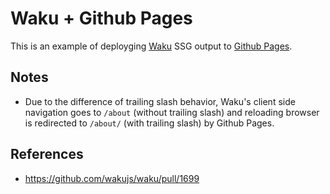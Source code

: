 # Waku + Github Pages

This is an example of deployging [Waku](https://github.com/wakujs/waku) SSG output to [Github Pages](https://docs.github.com/en/pages).

## Notes

- Due to the difference of trailing slash behavior, Waku's client side navigation goes to `/about` (without trailing slash) and reloading browser is redirected to `/about/` (with trailing slash) by Github Pages.

## References

- https://github.com/wakujs/waku/pull/1699
